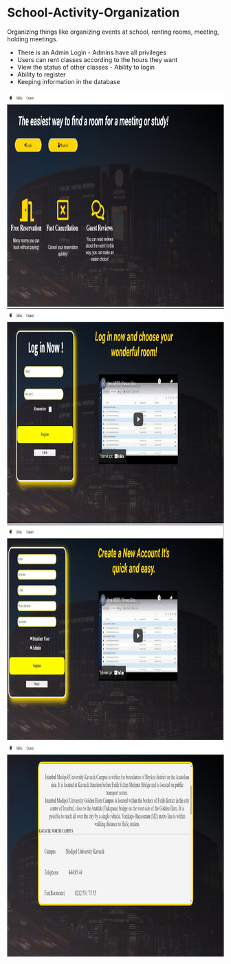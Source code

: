 # School-Activity-Organization
Organizing things like organizing events at school, renting rooms, meeting, holding meetings. 
- There is an Admin Login - Admins have all privileges 
- Users can rent classes according to the hours they want 
- View the status of other classes - Ability to login 
- Ability to register 
- Keeping information in the database

<img src="images/49fbc6bde71deb1f42ed4c6c7bdca118.jpg" width="800" height="500"> 
<img src="images/8a442fc2b8d3f1c5fca74a4389cbcd60.jpg" width="800" height="500"> 
<img src="images/bffcb50a1c928c171b928ac9912f42a1.jpg" width="800" height="500"> 
<img src="images/3c5c6a934902fab392fb16d40c102507.jpg" width="800" height="500">
